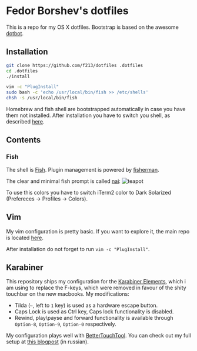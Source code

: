 # Fedor Borshev's dotfiles

This is a repo for my OS X dotfiles. Bootstrap is based on the awesome [dotbot](https://github.com/anishathalye/dotbot).

## Installation

```sh
git clone https://github.com/f213/dotfiles .dotfiles
cd .dotfiles
./install

vim -c "PlugInstall"
sudo bash -c 'echo /usr/local/bin/fish >> /etc/shells'
chsh -s /usr/local/bin/fish
```

Homebrew and fish shell are bootstrapped automatically in case you have them not installed. After installation you have to switch you shell, as described [here](https://github.com/ellerbrock/fish-shell-setup-osx#fish-shell).


## Contents

### Fish
The shell is [Fish](https://fishshell.com/). Plugin management is powered by [fisherman](http://fisherman.github.io).

The clear and minimal fish prompt is called [nai](https://github.com/oh-my-fish/oh-my-fish/blob/master/docs/Themes.md#nai):
![teapot](https://user-images.githubusercontent.com/1592663/43358045-17fc70a6-9294-11e8-8fd9-0e0b7d920465.png)

To use this colors you have to switch iTerm2 color to Dark Solarized (Prefereces -> Profiles -> Colors).

## Vim

My vim configuration is pretty basic. If you want to explore it, the main repo is located [here](https://github.com/f213/vimrc).

After installation do not forget to run `vim -c "PlugInstall"`.

## Karabiner

This repository ships my configuration for the [Karabiner Elements](https://github.com/tekezo/Karabiner-Elements), which i am using to replace the F-keys, which were removed in favour of the shity touchbar on the new macbooks. My modifications:

 * Tilda (`~`, left to `1` key) is used as a hardware escape button.
 * Caps Lock is used as Ctrl key, Caps lock functionality is disabled.
 * Rewind, play\payse and forward functionality is available through `Option-8`, `Option-9`, `Option-0` respectively.

My configuration plays well with [BetterTouchTool](https://folivora.ai). You can check out my full setup at [this blogpost](http://borshev.com/fuck-touchbar/) (in russian).
